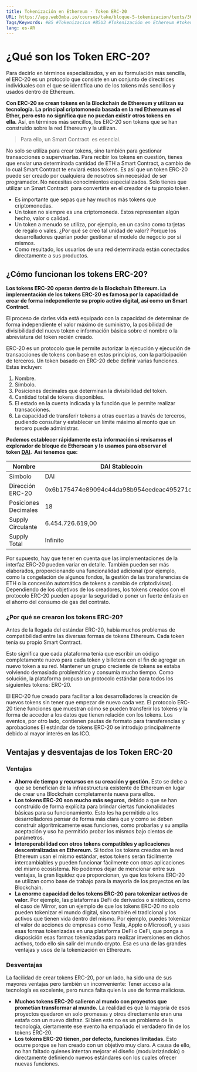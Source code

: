 ```yaml
---
title: Tokenización en Ethereum - Token ERC-20
URL: https://app.web3mba.io/courses/take/bloque-5-tokenizacion/texts/36015108-u3-01-tokenizacion-en-ethereum-token-erc-20
Tags/Keywords: #B5 #Tokenizacion #B5U3 #Tokenización en Ethereum #token erc-20 #erc-20 #erc20
lang: es-AR
---
```

# ¿Qué son los Token ERC-20?
Para decirlo en términos especializados, y en su formulación más sencilla, el ERC-20 es un protocolo que consiste en un conjunto de directrices individuales con el que se identifica uno de los tokens más sencillos y usados dentro de Ethereum.

**Con ERC-20 se crean tokens en la Blockchain de Ethereum y utilizan su tecnología. La principal criptomoneda basada en la red Ethereum es el Ether, pero esto no significa que no puedan existir otros tokens en ella.** Así, en términos más sencillos, los ERC-20 son tokens que se han construido sobre la red Ethereum y la utilizan.

> Para ello, un Smart Contract  es esencial.

No solo se utiliza para crear tokens, sino también para gestionar transacciones o supervisarlas. Para recibir los tokens en cuestión, tienes que enviar una determinada cantidad de ETH a Smart Contract, a cambio de lo cual Smart Contract te enviará estos tokens. Es así que un token ERC-20 puede ser creado por cualquiera de nosotros sin necesidad de ser programador. No necesitas conocimientos especializados. Solo tienes que utilizar un Smart Contract  para convertirte en el creador de tu propio token.

- Es importante que sepas que hay muchos más tokens que criptomonedas. 
- Un token no siempre es una criptomoneda. Estos representan algún hecho, valor o calidad. 
- Un token a menudo se utiliza, por ejemplo, en un casino como tarjetas de regalo o vales. ¿Por qué se creó tal unidad de valor? Porque los desarrolladores querían poder gestionar el modelo de negocio por sí mismos. 
- Como resultado, los usuarios de una red determinada están conectados directamente a sus productos.

## ¿Cómo funcionan los tokens ERC-20?
**Los tokens ERC-20 operan dentro de la Blockchain Ethereum. La implementación de los tokens ERC-20 es famosa por la capacidad de crear de forma independiente su propio activo digital, así como un Smart Contract.** 

El proceso de darles vida está equipado con la capacidad de determinar de forma independiente el valor máximo de suministro, la posibilidad de divisibilidad del nuevo token e información básica sobre el nombre o la abreviatura del token recién creado.

ERC-20 es un protocolo que le permite autorizar la ejecución y ejecución de transacciones de tokens con base en estos principios, con la participación de terceros. Un token basado en ERC-20 debe definir varias funciones. Estas incluyen:
1. Nombre.
2. Símbolo.
3. Posiciones decimales que determinan la divisibilidad del token.
4. Cantidad total de tokens disponibles.
5. El estado en la cuenta indicada y la función que le permite realizar transacciones.
6. La capacidad de transferir tokens a otras cuentas a través de terceros, pudiendo consultar y establecer un límite máximo al monto que un tercero puede administrar.

**Podemos establecer rápidamente esta información si revisamos el explorador de bloque de Etherscan y lo usamos para observar el token [DAI](https://etherscan.io/token/0x6b175474e89094c44da98b954eedeac495271d0f).  Así tenemos que:**

|Nombre|DAI Stablecoin|
|---|---|
|Símbolo|DAI|
|Dirección ERC-20|0x6b175474e89094c44da98b954eedeac495271d0f|
|Posiciones Decimales|18|
|Supply Circulante|6.454.726.619,00|
|Supply Total|Infinito|

Por supuesto, hay que tener en cuenta que las implementaciones de la interfaz ERC-20 pueden variar en detalle. También pueden ser más elaborados, proporcionando una funcionalidad adicional (por ejemplo, como la congelación de algunos fondos, la gestión de las transferencias de ETH o la concesión automática de tokens a cambio de criptodivisas). Dependiendo de los objetivos de los creadores, los tokens creados con el protocolo ERC-20 pueden apoyar la seguridad o poner un fuerte énfasis en el ahorro del consumo de gas del contrato.

### ¿Por qué se crearon los tokens ERC-20?
Antes de la llegada del estándar ERC-20, había muchos problemas de compatibilidad entre las diversas formas de tokens Ethereum. Cada token tenía su propio Smart Contract.

Esto significa que cada plataforma tenía que escribir un código completamente nuevo para cada token y billetera con el fin de agregar un nuevo token a su red. Mantener un grupo creciente de tokens se estaba volviendo demasiado problemático y consumía mucho tiempo. Como solución, la plataforma propuso un protocolo estándar para todos los siguientes tokens: ERC-20.

El ERC-20 fue creado para facilitar a los desarrolladores la creación de nuevos tokens sin tener que empezar de nuevo cada vez. El protocolo ERC-20 tiene funciones que muestran cómo se pueden transferir los tokens y la forma de acceder a los datos que tienen relación con los tokens. Los eventos, por otro lado, contienen pautas de formato para transferencias y aprobaciones El estándar de tokens ERC-20 se introdujo principalmente debido al mayor interés en las ICO.

## Ventajas y desventajas de los Token ERC-20
### Ventajas
- **Ahorro de tiempo y recursos en su creación y gestión.** Esto se debe a que se benefician de la infraestructura existente de Ethereum en lugar de crear una Blockchain completamente nueva para ellos.
- **Los tokens ERC-20 son mucho más seguros,** debido a que se han construido de forma explícita para brindar ciertas funcionalidades básicas para su funcionamiento. Esto les ha permitido a los desarrolladores pensar de forma más clara que y como se deben construir algorítmicamente esas funciones, como probarlas y su amplia aceptación y uso ha permitido probar los mismos bajo cientos de parámetros. 
- **Interoperabilidad con otros tokens compatibles y aplicaciones descentralizadas en Ethereum.** Si todos los tokens creados en la red Ethereum usan el mismo estándar, estos tokens serán fácilmente intercambiables y pueden funcionar fácilmente con otras aplicaciones del mismo ecosistema. No podemos dejar de mencionar entre sus ventajas, la gran liquidez que proporcionan, ya que los tokens ERC-20 se utilizan como base de trabajo para la mayoría de los proyectos en las Blockchain.
- **La enorme capacidad de los tokens ERC-20 para tokenizar activos de valor.** Por ejemplo, las plataformas DeFi de derivados o sintéticos, como el caso de Mirror, son un ejemplo de que los tokens ERC-20 no solo pueden tokenizar el mundo digital, sino también el tradicional y los activos que tienen vida dentro del mismo. Por ejemplo, puedes tokenizar el valor de acciones de empresas como Tesla, Apple o Microsoft, y usas esas formas tokenizadas en una plataforma DeFi o CeFi, que ponga a disposición esas formas tokenizadas para realizar inversiones en dichos activos, todo ello sin salir del mundo crypto. Esa es una de las grandes ventajas y usos de la tokenización en Ethereum.

### Desventajas
La facilidad de crear tokens ERC-20, por un lado, ha sido una de sus mayores ventajas pero también un inconveniente: Tener acceso a la tecnología es excelente, pero nunca falta quien la use de forma maliciosa.

- **Muchos tokens ERC-20 salieron al mundo con proyectos que prometían transformar al mundo.** La realidad es que la mayoría de esos proyectos quedaron en solo promesas y otros directamente eran una estafa con un nuevo disfraz. Si bien esto no es un problema de la tecnología, ciertamente ese evento ha empañado el verdadero fin de los tokens ERC-20. 
- **Los tokens ERC-20 tienen, por defecto, funciones limitadas.** Esto ocurre porque se han creado con un objetivo muy claro. A causa de ello, no han faltado quienes intentan mejorar el diseño (modularizándolo) o directamente definiendo nuevos estándares con los cuales ofrecer nuevas funciones.